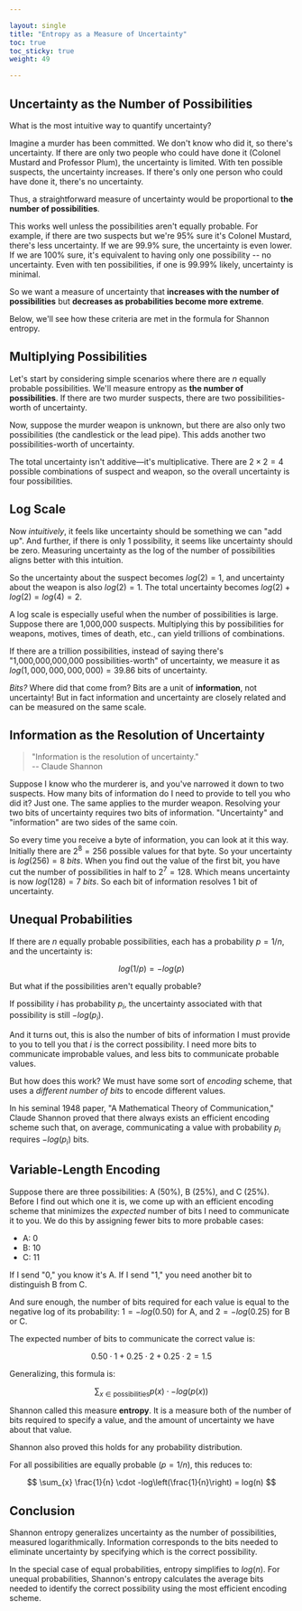 ```yaml
---

layout: single  
title: "Entropy as a Measure of Uncertainty"  
toc: true  
toc_sticky: true  
weight: 49  

---
```


## Uncertainty as the Number of Possibilities

What is the most intuitive way to quantify uncertainty?  

Imagine a murder has been committed. We don't know who did it, so there's uncertainty. If there are only two people who could have done it (Colonel Mustard and Professor Plum), the uncertainty is limited. With ten possible suspects, the uncertainty increases. If there's only one person who could have done it, there's no uncertainty.  

Thus, a straightforward measure of uncertainty would be proportional to **the number of possibilities**.  

This works well unless the possibilities aren't equally probable. For example, if there are two suspects but we're 95% sure it's Colonel Mustard, there's less uncertainty. If we are 99.9% sure, the uncertainty is even lower. If we are 100% sure, it's equivalent to having only one possibility -- no uncertainty. Even with ten possibilities, if one is 99.99% likely, uncertainty is minimal.  

So we want a measure of uncertainty that **increases with the number of possibilities** but **decreases as probabilities become more extreme**. 

Below, we'll see how these criteria are met in the formula for Shannon entropy.  

## Multiplying Possibilities

Let's start by considering simple scenarios where there are $n$ equally probable possibilities. We'll measure entropy as **the number of possibilities**. If there are two murder suspects, there are two possibilities-worth of uncertainty. 

Now, suppose the murder weapon is unknown, but there are also only two possibilities (the candlestick or the lead pipe). This adds another two possibilities-worth of uncertainty.  

The total uncertainty isn't additive—it's multiplicative. There are $2 \times 2 = 4$ possible combinations of suspect and weapon, so the overall uncertainty is four possibilities.  

## Log Scale

Now *intuitively*, it feels like uncertainty should be something we can "add up". And further, if there is only 1 possibility, it seems like uncertainty should be zero. Measuring uncertainty as the log of the number of possibilities aligns better with this intuition. 

So the uncertainty about the suspect becomes $log(2) = 1$, and uncertainty about the weapon is also $log(2) = 1$. The total uncertainty becomes $log(2) + log(2) = log(4) = 2$.

A log scale is especially useful when the number of possibilities is large. Suppose there are 1,000,000 suspects. Multiplying this by possibilities for weapons, motives, times of death, etc., can yield trillions of combinations.  

If there are a trillion possibilities, instead of saying there's "1,000,000,000,000 possibilities-worth" of uncertainty, we measure it as $log(1,000,000,000,000) = 39.86$ bits of uncertainty.  

*Bits?* Where did that come from? Bits are a unit of **information**, not uncertainty! But in fact information and uncertainty are closely related and can be measured on the same scale.

## Information as the Resolution of Uncertainty

> "Information is the resolution of uncertainty."  
> -- Claude Shannon  

Suppose I know who the murderer is, and you've narrowed it down to two suspects. How many bits of information do I need to provide to tell you who did it? Just one. The same applies to the murder weapon. Resolving your two bits of uncertainty requires two bits of information.  "Uncertainty" and "information" are two sides of the same coin. 

So every time you receive a byte of information, you can look at it this way. Initially there are $2^8 = 256$ possible values for that byte. So your uncertainty is $log(256) = 8~bits$. When you find out the value of the first bit, you have cut the number of possibilities in half to $2^7 = 128$. Which means uncertainty is now $log(128) = 7~bits$. So each bit of information resolves 1 bit of uncertainty. 

## Unequal Probabilities

If there are $n$ equally probable possibilities, each has a probability $p = 1/n$, and the uncertainty is:  

$$
log(1/p) = -log(p)
$$

But what if the possibilities aren't equally probable?

If possibility $i$ has probability $p_i$, the uncertainty associated with that possibility is still $-log(p_i)$. 

And it turns out, this is also the number of bits of information I must provide to you to tell you that $i$ is the correct possibility. I need more bits to communicate improbable values, and less bits to communicate probable values. 

But how does this work? We must have some sort of *encoding* scheme, that uses a *different number of bits* to encode different values.

In his seminal 1948 paper, "A Mathematical Theory of Communication," Claude Shannon proved that there always exists an efficient encoding scheme such that, on average, communicating a value with probability $p_i$ requires $-log(p_i)$ bits.

## Variable-Length Encoding

Suppose there are three possibilities: A (50%), B (25%), and C (25%). Before I find out which one it is, we come up with an efficient encoding scheme that minimizes the *expected* number of bits I need to communicate it to you. We do this by assigning fewer bits to more probable cases:  

- A: 0  
- B: 10  
- C: 11  

If I send "0," you know it's A. If I send "1," you need another bit to distinguish B from C.

And sure enough, the number of bits required for each value is equal to the negative log of its probability: $1 = -log(0.50)$ for A, and $2 = -log(0.25)$ for B or C.

The expected number of bits to communicate the correct value is:  

$$
0.50 \cdot 1 + 0.25 \cdot 2 + 0.25 \cdot 2 = 1.5
$$

Generalizing, this formula is:  

$$
\sum_{x \in \text{possibilities}} p(x) \cdot -log(p(x))
$$

Shannon called this measure **entropy**. It is a measure both of the number of bits required to specify a value, and the amount of uncertainty we have about that value.

Shannon also proved this holds for any probability distribution.  

For all possibilities are equally probable ($p = 1/n$), this reduces to:  

$$
\sum_{x} \frac{1}{n} \cdot -log\left(\frac{1}{n}\right) = log(n)
$$

## Conclusion

Shannon entropy generalizes uncertainty as the number of possibilities, measured logarithmically. Information corresponds to the bits needed to eliminate uncertainty by specifying which is the correct possibility.  

In the special case of equal probabilities, entropy simplifies to $log(n)$. For unequal probabilities, Shannon's entropy calculates the average bits needed to identify the correct possibility using the most efficient encoding scheme.  
